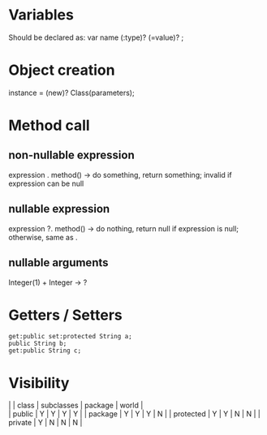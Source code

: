 # Variables
Should be declared as:
    var name (:type)? (=value)? ;

# Object creation
instance = (new)? Class(parameters);

# Method call
## non-nullable expression
expression . method()  -> do something, return something; invalid if expression can be null

## nullable expression
expression ?. method() -> do nothing, return null if expression is null; otherwise, same as . 

## nullable arguments
Integer(1) + Integer   -> ?

# Getters / Setters
    get:public set:protected String a;
    public String b;
    get:public String c;

# Visibility
|           | class | subclasses | package | world |  
| public    | Y     | Y          | Y       | Y     |
| package   | Y     | Y          | Y       | N     |
| protected | Y     | Y          | N       | N     |
| private   | Y     | N          | N       | N     |
